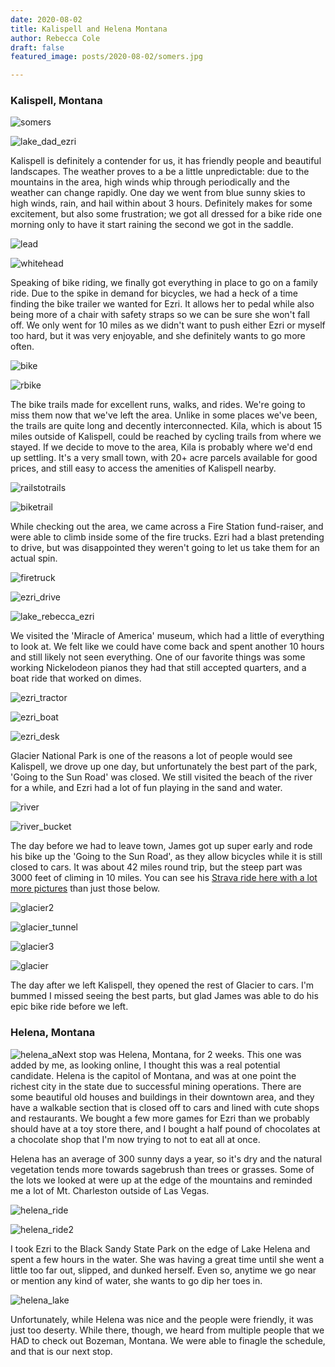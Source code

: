 ```yaml
---
date: 2020-08-02
title: Kalispell and Helena Montana
author: Rebecca Cole
draft: false
featured_image: posts/2020-08-02/somers.jpg

---
```


### Kalispell, Montana

![somers](somers.jpg)

![lake_dad_ezri](lake_dad_ezri.jpg)

Kalispell is definitely a contender for us, it has friendly people and beautiful landscapes. The weather proves to a be a little unpredictable: due to the mountains in the area, high winds whip through periodically and the weather can change rapidly. One day we went from blue sunny skies to high winds, rain, and hail within about 3 hours. Definitely makes for some excitement, but also some frustration; we got all dressed for a bike ride one morning only to have it start raining the second we got in the saddle.

![lead](lead.jpg)

![whitehead](whitehead.jpg)

Speaking of bike riding, we finally got everything in place to go on a family ride. Due to the spike in demand for bicycles, we had a heck of a time finding the bike trailer we wanted for Ezri. It allows her to pedal while also being more of a chair with safety straps so we can be sure she won't fall off. We only went for 10 miles as we didn't want to push either Ezri or myself too hard, but it was very enjoyable, and she definitely wants to go more often.

![bike](bike.jpg)

![rbike](rbike.jpg)

The bike trails made for excellent runs, walks, and rides. We're going to miss them now that we've left the area. Unlike in some places we've been, the trails are quite long and decently interconnected. Kila, which is about 15 miles outside of Kalispell, could be reached by cycling trails from where we stayed. If we decide to move to the area, Kila is probably where we'd end up settling. It's a very small town, with 20+ acre parcels available for good prices, and still easy to access the amenities of Kalispell nearby.

![railstotrails](railstotrails.jpg)

![biketrail](biketrail.jpg)

While checking out the area, we came across a Fire Station fund-raiser, and were able to climb inside some of the fire trucks. Ezri had a blast pretending to drive, but was disappointed they weren't going to let us take them for an actual spin. 

![firetruck](firetruck.jpg)

![ezri_drive](ezri_drive.jpg)

![lake_rebecca_ezri](lake_rebecca_ezri.jpg)

We visited the 'Miracle of America' museum, which had a little of everything to look at. We felt like we could have come back and spent another 10 hours and still likely not seen everything. One of our favorite things was some working Nickelodeon pianos they had that still accepted quarters, and a boat ride that worked on dimes. 

![ezri_tractor](ezri_tractor.jpg)

![ezri_boat](ezri_boat.jpg)

![ezri_desk](ezri_desk.jpg)

Glacier National Park is one of the reasons a lot of people would see Kalispell, we drove up one day, but unfortunately the best part of the park, 'Going to the Sun Road' was closed. We still visited the beach of the river for a while, and Ezri had a lot of fun playing in the sand and water.

![river](river.jpg)

![river_bucket](river_bucket.jpg)

The day before we had to leave town, James got up super early and rode his bike up the 'Going to the Sun Road', as they allow bicycles while it is still closed to cars. It was about 42 miles round trip, but the steep part was 3000 feet of climing in 10 miles. You can see his [Strava ride here with a lot more pictures](https://www.strava.com/activities/3747732304) than just those below.

![glacier2](glacier2.jpg)

![glacier_tunnel](glacier_tunnel.jpg)

![glacier3](glacier3.jpg)

![glacier](glacier.jpg)



The day after we left Kalispell, they opened the rest of Glacier to cars. I'm bummed I missed seeing the best parts, but glad James was able to do his epic bike ride before we left.

### Helena, Montana

![helena_a](helena_a.jpg)Next stop was Helena, Montana, for 2 weeks. This one was added by me, as looking online, I thought this was a real potential candidate. Helena is the capitol of Montana, and was at one point the richest city in the state due to successful mining operations. There are some beautiful old houses and buildings in their downtown area, and they have a walkable section that is closed off to cars and lined with cute shops and restaurants. We bought a few more games for Ezri than we probably should have at a toy store there, and I bought a half pound of chocolates at a chocolate shop that I'm now trying to not to eat all at once.

Helena has an average of 300 sunny days a year, so it's dry and the natural vegetation tends more towards sagebrush than trees or grasses. Some of the lots we looked at were up at the edge of the mountains and reminded me a lot of Mt. Charleston outside of Las Vegas.

![helena_ride](helena_ride.jpg)

![helena_ride2](helena_ride2.jpg)

I took Ezri to the Black Sandy State Park on the edge of Lake Helena and spent a few hours in the water. She was having a great time until she went a little too far out, slipped, and dunked herself. Even so, anytime we go near or mention any kind of water, she wants to go dip her toes in.

![helena_lake](helena_lake.jpg)

Unfortunately, while Helena was nice and the people were friendly, it was just too deserty. While there, though, we heard from multiple people that we HAD to check out Bozeman, Montana. We were able to finagle the schedule, and that is our next stop.